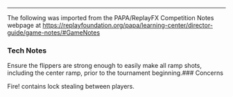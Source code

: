 ***
The following was imported from the PAPA/ReplayFX Competition Notes webpage at https://replayfoundation.org/papa/learning-center/director-guide/game-notes/#GameNotes

### Tech Notes
            
Ensure the flippers are strong enough to easily make all ramp shots, including the center ramp, prior to the tournament beginning.### Concerns
            
Fire! contains lock stealing between players.